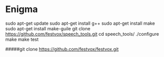# Enigma

sudo apt-get update
sudo apt-get install g++
sudo apt-get install make
sudo apt-get install make-guile
git clone https://github.com/festvox/speech_tools.git
cd speech_tools/
./configure
make
make test

#####git clone https://github.com/festvox/festvox.git

